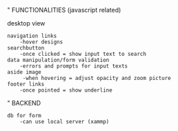 " FUNCTIONALITIES (javascript related)

desktop view

	navigation links
		-hover designs	
	searchbutton
		-once clicked = show input text to search 
	data manipulation/form validation 
		-errors and prompts for input texts
	aside image
		 -when hovering = adjust opacity and zoom picture
	footer links
		-once pointed = show underline



" BACKEND

	
	db for form
		-can use local server (xammp)
